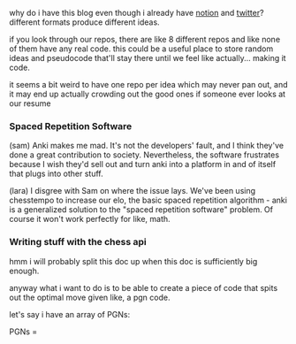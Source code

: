 why do i have this blog even though i already have [notion](ordoliberal.com) and [twitter](twitter.com/laraaaanguyen)? different formats produce different ideas.

if you look through our repos, there are like 8 different repos and like none of them have any real code. this could be a useful place to store random ideas and pseudocode that'll stay there until we feel like actually... making it code.

it seems a bit weird to have one repo per idea which may never pan out, and it may end up actually crowding out the good ones if someone ever looks at our resume

### Spaced Repetition Software

(sam) Anki makes me mad. It's not the developers' fault, and I think they've done a great contribution to society. Nevertheless, the software frustrates because I wish they'd sell out and turn anki into a platform in and of itself that plugs into other stuff.

(lara) I disgree with Sam on where the issue lays. We've been using chesstempo to increase our elo, the basic spaced repetition algorithm - anki is a generalized solution to the "spaced repetition software" problem. Of course it won't work perfectly for like, math.

### Writing stuff with the chess api

hmm i will probably split this doc up when this doc is sufficiently big enough.

anyway what i want to do is to be able to create a piece of code that spits out the optimal move given like, a pgn code.

let's say i have an array of PGNs:

PGNs =